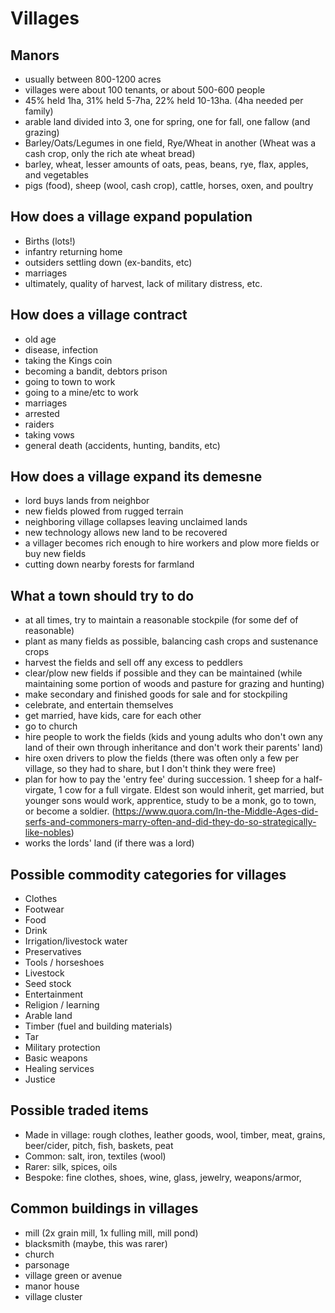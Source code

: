 # Villages


## Manors

* usually between 800-1200 acres
* villages were about 100 tenants, or about 500-600 people
* 45% held 1ha, 31% held 5-7ha, 22% held 10-13ha. (4ha needed per family)
* arable land divided into 3, one for spring, one for fall, one fallow (and grazing)
* Barley/Oats/Legumes in one field, Rye/Wheat in another (Wheat was a cash crop, only the rich ate wheat bread)
* barley, wheat, lesser amounts of oats, peas, beans, rye, flax, apples, and vegetables
* pigs (food), sheep (wool, cash crop), cattle, horses, oxen, and poultry

## How does a village expand population

* Births (lots!)
* infantry returning home
* outsiders settling down (ex-bandits, etc)
* marriages
* ultimately, quality of harvest, lack of military distress, etc. 

## How does a village contract

* old age
* disease, infection
* taking the Kings coin
* becoming a bandit, debtors prison
* going to town to work
* going to a mine/etc to work
* marriages
* arrested
* raiders
* taking vows
* general death (accidents, hunting, bandits, etc)

## How does a village expand its demesne

* lord buys lands from neighbor
* new fields plowed from rugged terrain
* neighboring village collapses leaving unclaimed lands
* new technology allows new land to be recovered
* a villager becomes rich enough to hire workers and plow more fields or buy new fields
* cutting down nearby forests for farmland

## What a town should try to do

* at all times, try to maintain a reasonable stockpile (for some def of reasonable)
* plant as many fields as possible, balancing cash crops and sustenance crops
* harvest the fields and sell off any excess to peddlers
* clear/plow new fields if possible and they can be maintained (while maintaining some portion of woods and pasture for grazing and hunting)
* make secondary and finished goods for sale and for stockpiling
* celebrate, and entertain themselves
* get married, have kids, care for each other
* go to church
* hire people to work the fields (kids and young adults who don't own any land of their own through inheritance and don't work their parents' land)
* hire oxen drivers to plow the fields (there was often only a few per village, so they had to share, but I don't think they were free)
* plan for how to pay the 'entry fee' during succession. 1 sheep for a half-virgate, 1 cow for a full virgate. Eldest son would inherit, get married, but younger sons would work, apprentice, study to be a monk, go to town, or become a soldier. (https://www.quora.com/In-the-Middle-Ages-did-serfs-and-commoners-marry-often-and-did-they-do-so-strategically-like-nobles)
* works the lords' land (if there was a lord)

## Possible commodity categories for villages

* Clothes
* Footwear
* Food
* Drink
* Irrigation/livestock water
* Preservatives
* Tools / horseshoes
* Livestock
* Seed stock
* Entertainment
* Religion / learning
* Arable land
* Timber (fuel and building materials)
* Tar
* Military protection
* Basic weapons
* Healing services
* Justice


## Possible traded items

* Made in village: rough clothes, leather goods, wool, timber, meat, grains, beer/cider, pitch, fish, baskets, peat
* Common: salt, iron, textiles (wool)
* Rarer: silk, spices, oils
* Bespoke: fine clothes, shoes, wine, glass, jewelry, weapons/armor, 

## Common buildings in villages

* mill (2x grain mill, 1x fulling mill, mill pond)
* blacksmith (maybe, this was rarer)
* church
* parsonage
* village green or avenue
* manor house
* village cluster
